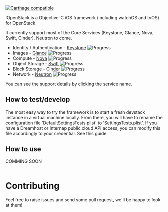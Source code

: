  [![Carthage compatible](https://img.shields.io/badge/Carthage-compatible-4BC51D.svg?style=flat)](https://github.com/Carthage/Carthage)

IOpenStack is a Objective-C iOS framework (including watchOS and tvOS) for OpenStack.

It currently support most of the Core Services (Keystone, Glance, Nova, Swift, Cinder). Neutron to come.

+ Identity / Authentication - [Keystone](/src/Auth/README.md) ![Progress](http://progressed.io/bar/90)  
+ Images - [Glance](/src/Image/README.md) ![Progress](http://progressed.io/bar/100)  
+ Compute - [Nova](/src/Compute/README.md) ![Progress](http://progressed.io/bar/40)  
+ Object Storage - [Swift](/src/ObjectStorage/README.md) ![Progress](http://progressed.io/bar/80)  
+ Block Storage - [Cinder](/src/BlockStorage/README.md) ![Progress](http://progressed.io/bar/90)  
+ Network - [Neutron](/src/Network/README.md) ![Progress](http://progressed.io/bar/0)

You can see the support details by clicking the service name.


How to test/develop
-------------------
The most easy way to try the framework is to start a fresh devstack instance in a virtual machine locally.
From there, you will have to rename the configuration file 'DefaultSettingsTests.plist' to 'SettingsTests.plist'. 
If you have a Dreamhost or Internap public cloud API access, you can modify this file accordingly to your credential. See this guide 

How to use
----------
COMMING SOON
```objective-c


```


Contributing
============

Feel free to raise issues and send some pull request, we'll be happy to look at them!